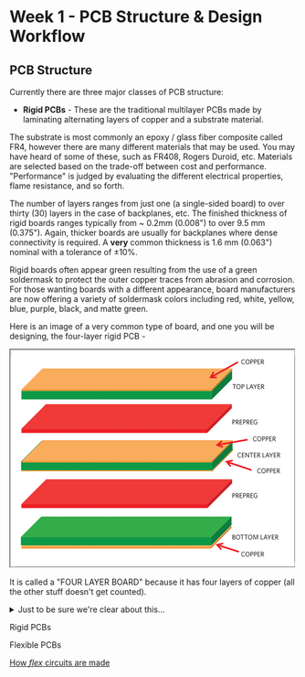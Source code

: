 # Week 1 - PCB Structure & Design Workflow

## PCB Structure
Currently there are three major classes of PCB structure:

* __Rigid PCBs__ - These are the traditional multilayer PCBs made by laminating alternating layers of copper and a substrate material.

The substrate is most commonly an epoxy / glass fiber composite called FR4, however there are many different materials that may be used. You may have heard of some of these, such as FR408, Rogers Duroid, etc. Materials are selected based on the trade-off between cost and performance. "Performance" is judged by evaluating the different electrical properties, flame resistance, and so forth.

The number of layers ranges from just one (a single-sided board) to over thirty (30) layers in the case of backplanes, etc. The finished thickness of rigid boards ranges typically from ~ 0.2mm (0.008") to over 9.5 mm (0.375"). Again, thicker boards are usually for backplanes where dense connectivity is required. A **very** common thickness is 1.6 mm (0.063") nominal with a tolerance of ±10%.

Rigid boards often appear green resulting from the use of a green soldermask to protect the outer copper traces from abrasion and corrosion. For those wanting boards with a different appearance, board manufacturers are now offering a variety of soldermask colors including red, white, yellow, blue, purple, black, and matte green.

Here is an image of a very common type of board, and one you will be designing, the four-layer rigid PCB -

<img src="../Week_1/Images/4-layer.png" width="500"/>

It is called a "FOUR LAYER BOARD" because it has four layers of copper (all the other stuff doesn't get counted).

<details>
  <summary>Just to be sure we're clear about this...</summary>
  
  FOR A "FOUR" LAYER BOARD WE NEED:
  
 1. Top Silkscreen ---------------------------------------> (Gerber file)
 1. Top Soldermask ---------------------------------------> (Gerber file)
 3.  Top Copper -------------------------------------------> (Gerber file)
 4.  Inner Layer #1 ---------------------------------------> (Gerber file)
 5.  Inner Layer #2 ---------------------------------------> (Gerber file)
 6.  Bottom Copper ----------------------------------------> (Gerber file)
 7.  Bottom Soldermask ------------------------------------> (Gerber file)
 8.  Bottom Silkscreen ------------------------------------> (Gerber file)
 9.  NC Drill file for Plated Through Holes (PTH) ---------> (Excellon file)
10.  NC Drill file for Non-Plated Through Holes (NPTH) ----> (Excellon file)
11.  FAB Drawing (usually .pdf file) that specifies stackup, dimensions, tolerances, etc.

And *YOU* are going to make them all!!

</details>

Rigid PCBs

Flexible PCBs

[How *flex* circuits are made](https://www.youtube.com/watch?v=C-2ysGoCRoo)

